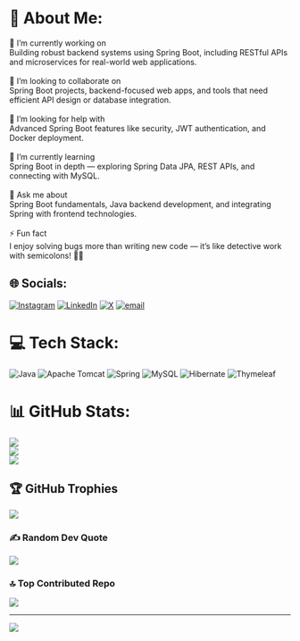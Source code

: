 # 💫 About Me:
🔭 I’m currently working on<br>Building robust backend systems using Spring Boot, including RESTful APIs and microservices for real-world web applications.<br><br>🤝 I’m looking to collaborate on<br>Spring Boot projects, backend-focused web apps, and tools that need efficient API design or database integration.<br><br>💛 I’m looking for help with<br>Advanced Spring Boot features like security, JWT authentication, and Docker deployment.<br><br>🌱 I’m currently learning<br>Spring Boot in depth — exploring Spring Data JPA, REST APIs, and connecting with MySQL.<br><br>💬 Ask me about<br>Spring Boot fundamentals, Java backend development, and integrating Spring with frontend technologies.<br><br>⚡ Fun fact<br>I enjoy solving bugs more than writing new code — it’s like detective work with semicolons! 🕵️‍♀️


## 🌐 Socials:
[![Instagram](https://img.shields.io/badge/Instagram-%23E4405F.svg?logo=Instagram&logoColor=white)](https://instagram.com/_diya_jn) [![LinkedIn](https://img.shields.io/badge/LinkedIn-%230077B5.svg?logo=linkedin&logoColor=white)](https://linkedin.com/in/diya-jain-302956356) [![X](https://img.shields.io/badge/X-black.svg?logo=X&logoColor=white)](https://x.com/Diya_Jain27) [![email](https://img.shields.io/badge/Email-D14836?logo=gmail&logoColor=white)](mailto:diyajain341034@gmail.com) 

# 💻 Tech Stack:
![Java](https://img.shields.io/badge/java-%23ED8B00.svg?style=for-the-badge&logo=openjdk&logoColor=white) ![Apache Tomcat](https://img.shields.io/badge/apache%20tomcat-%23F8DC75.svg?style=for-the-badge&logo=apache-tomcat&logoColor=black) ![Spring](https://img.shields.io/badge/spring-%236DB33F.svg?style=for-the-badge&logo=spring&logoColor=white) ![MySQL](https://img.shields.io/badge/mysql-4479A1.svg?style=for-the-badge&logo=mysql&logoColor=white) ![Hibernate](https://img.shields.io/badge/Hibernate-59666C?style=for-the-badge&logo=Hibernate&logoColor=white) ![Thymeleaf](https://img.shields.io/badge/Thymeleaf-%23005C0F.svg?style=for-the-badge&logo=Thymeleaf&logoColor=white)
# 📊 GitHub Stats:
![](https://github-readme-stats.vercel.app/api?username=student-diyajain&theme=dark&hide_border=false&include_all_commits=false&count_private=false)<br/>
![](https://nirzak-streak-stats.vercel.app/?user=student-diyajain&theme=dark&hide_border=false)<br/>
![](https://github-readme-stats.vercel.app/api/top-langs/?username=student-diyajain&theme=dark&hide_border=false&include_all_commits=false&count_private=false&layout=compact)

## 🏆 GitHub Trophies
![](https://github-profile-trophy.vercel.app/?username=student-diyajain&theme=radical&no-frame=false&no-bg=true&margin-w=4)

### ✍️ Random Dev Quote
![](https://quotes-github-readme.vercel.app/api?type=horizontal&theme=radical)

### 🔝 Top Contributed Repo
![](https://github-contributor-stats.vercel.app/api?username=student-diyajain&limit=5&theme=dark&combine_all_yearly_contributions=true)

---
[![](https://visitcount.itsvg.in/api?id=student-diyajain&icon=0&color=0)](https://visitcount.itsvg.in)

<!-- Proudly created with GPRM ( https://gprm.itsvg.in ) -->
